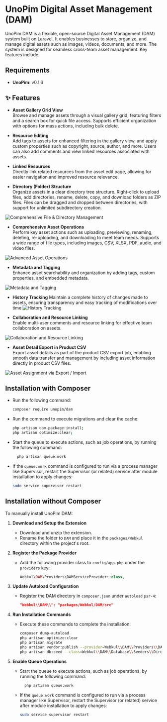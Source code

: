 # UnoPim Digital Asset Management (DAM)

UnoPim DAM is a flexible, open-source Digital Asset Management (DAM) system built on Laravel. It enables businesses to store, organize, and manage digital assets such as images, videos, documents, and more. The system is designed for seamless cross-team asset management. Key features include:

## Requirements
- **UnoPim**: v0.1.6

## ✨ Features

- **Asset Gallery Grid View**  
  Browse and manage assets through a visual gallery grid, featuring filters and a search box for quick file access. Supports efficient organization with options for mass actions, including bulk delete.

- **Resource Editing**  
  Add tags to assets for enhanced filtering in the gallery view, and apply custom properties such as copyright, source, author, and more. Users can also add comments and view linked resources associated with assets.

- **Linked Resources**  
  Directly link related resources from the asset edit page, allowing for easier navigation and improved resource relevance.

- **Directory (Folder) Structure**  
  Organize assets in a clear directory tree structure. Right-click to upload files, add directories, rename, delete, copy, and download folders as ZIP files. Files can be dragged and dropped between directories, with support for unlimited subdirectory creation.
  
![Comprehensive File & Directory Management](https://github.com/unopim/temp-media/blob/92aa1fc9e1164339fa3f601eac71d15b7d08a9f8/UnoPim-DAM/directory-management.png)

- **Comprehensive Asset Operations**  
  Perform key asset actions such as uploading, previewing, renaming, deleting, re-uploading, and downloading to meet team needs. Supports a wide range of file types, including images, CSV, XLSX, PDF, audio, and video files.

![Advanced Asset Operations](https://github.com/unopim/temp-media/blob/92aa1fc9e1164339fa3f601eac71d15b7d08a9f8/UnoPim-DAM/asset-operations.png)

- **Metadata and Tagging**  
  Enhance asset searchability and organization by adding tags, custom properties, and embedded metadata.
  
![Metadata and Tagging](https://github.com/unopim/temp-media/blob/92aa1fc9e1164339fa3f601eac71d15b7d08a9f8/UnoPim-DAM/metadata-tagging.png)

- **History Tracking**
 Maintain a complete history of changes made to assets, ensuring transparency and easy tracking of modifications over time
![History Tracking](https://github.com/unopim/temp-media/blob/92aa1fc9e1164339fa3f601eac71d15b7d08a9f8/UnoPim-DAM/history.png)
  
- **Collaboration and Resource Linking**  
  Enable multi-user comments and resource linking for effective team collaboration on assets.

![Collaboration and Resource Linking](https://github.com/unopim/temp-media/blob/92aa1fc9e1164339fa3f601eac71d15b7d08a9f8/UnoPim-DAM/collaboration.png)

- **Asset Detail Export in Product CSV**  
  Export asset details as part of the product CSV export job, enabling smooth data transfer and management by including asset information directly in product CSV files.

![Asset Assignment via Export / Import](https://github.com/unopim/temp-media/blob/92aa1fc9e1164339fa3f601eac71d15b7d08a9f8/UnoPim-DAM/asset-assignment.png)

## Installation with Composer

- Run the following command:
   ```bash
   composer require unopim/dam
   ```

- Run the command to execute migrations and clear the cache:
   ```bash
   php artisan dam-package:install;
   php artisan optimize:clear;
   ```
- Start the queue to execute actions, such as job operations, by running the following command:
    ```bash
      php artisan queue:work
    ```
- If the `queue:work` command is configured to run via a process manager like Supervisor, restart the Supervisor (or related) service after module installation to apply changes:
     ```bash
     sudo service supervisor restart
     ```

## Installation without Composer

To manually install UnoPim DAM:

1. **Download and Setup the Extension**  
   - Download and unzip the extension.
   - Rename the folder to `DAM` and place it in the `packages/Webkul` directory within the project's root.

2. **Register the Package Provider**  
   - Add the following provider class to `config/app.php` under the `providers` key:
     ```php
     Webkul\DAM\Providers\DAMServiceProvider::class,
     ```

3. **Update Autoload Configuration**  
   - Register the DAM directory in `composer.json` under `autoload` `psr-4`:
     ```json
     "Webkul\\DAM\\": "packages/Webkul/DAM/src"
     ```

4. **Run Installation Commands**  
   - Execute these commands to complete the installation:
     ```bash
     composer dump-autoload
     php artisan optimize:clear
     php artisan migrate
     php artisan vendor:publish --provider=Webkul\\DAM\\Providers\\DAMServiceProvider
     php artisan db:seed --class=Webkul\\DAM\\Database\\Seeders\\DirectoryTableSeeder
     ```

5. **Enable Queue Operations**  
   - Start the queue to execute actions, such as job operations, by running the following command:
     ```bash
       php artisan queue:work
     ```
   - If the `queue:work` command is configured to run via a process manager like Supervisor, restart the Supervisor (or related) service after module installation to apply changes:
     ```bash
     sudo service supervisor restart
     ```
